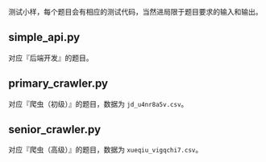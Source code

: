 测试小样，每个题目会有相应的测试代码，当然进局限于题目要求的输入和输出。

## simple_api.py
对应『后端开发』的题目。

## primary_crawler.py
对应『爬虫（初级）』的题目，数据为 `jd_u4nr8a5v.csv`。

## senior_crawler.py
对应『爬虫（高级）』的题目，数据为 `xueqiu_vigqchi7.csv`。